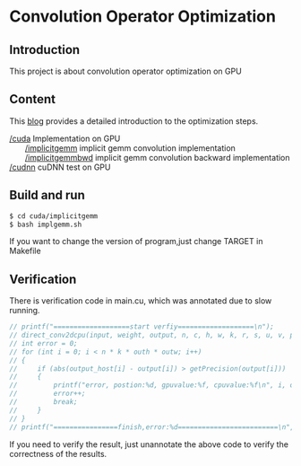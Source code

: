 # Convolution Operator Optimization
## Introduction

This project is about convolution operator optimization on GPU

## Content

This [blog](https://zhuanlan.zhihu.com/p/661879423) provides a detailed introduction to the optimization steps.

[/cuda](https://github.com/Qwesh157/conv_op_optimization/tree/main/cuda) Implementation on GPU  
&emsp;&emsp;[/implicitgemm](https://github.com/Qwesh157/conv_op_optimization/tree/main/cuda/implicitgemm) implicit gemm convolution implementation  
&emsp;&emsp;[/implicitgemmbwd](https://github.com/Qwesh157/conv_op_optimization/tree/main/cuda/implicitgemmbwd) implicit gemm convolution backward implementation  
[/cudnn](https://github.com/Qwesh157/conv_op_optimization/tree/main/cudnn) cuDNN test on GPU  

## Build and run

```bash
$ cd cuda/implicitgemm
$ bash implgemm.sh
```

If you want to change the version of program,just change TARGET in Makefile

## Verification

There is verification code in main.cu, which was annotated due to slow running.
```cpp
// printf("===================start verfiy===================\n");
// direct_conv2dcpu(input, weight, output, n, c, h, w, k, r, s, u, v, p, q);
// int error = 0;
// for (int i = 0; i < n * k * outh * outw; i++)
// {
//     if (abs(output_host[i] - output[i]) > getPrecision(output[i]))
//     {
//         printf("error, postion:%d, gpuvalue:%f, cpuvalue:%f\n", i, output_host[i], output[i]);
//         error++;
//         break;
//     }
// }
// printf("================finish,error:%d=========================\n", error);
```
If you need to verify the result, just unannotate the above code to verify the correctness of the results.
